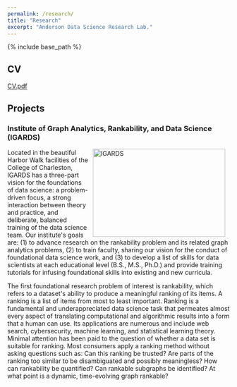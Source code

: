 ```yaml
---
permalink: /research/
title: "Research"
excerpt: "Anderson Data Science Research Lab."
---
```


{% include base_path %}

## CV
<a href="cvs/Paul_Anderson_CV.08.24.16.pdf">CV.pdf</a>

## Projects
### Institute of Graph Analytics, Rankability, and Data Science (IGARDS)
<p align="justify"><img align="right" alt="IGARDS" height="200" hspace="10px" src="{{ base_path }}/images/harborwalk2.JPG" width="300"/></p>
Located in the beautiful Harbor Walk facilities of the College of Charleston, IGARDS has a three-part vision for the foundations of data science: a problem-driven focus, a strong interaction between theory and practice, and deliberate, balanced training of the data science team. Our institute's goals are: (1) to advance research on the rankability problem and its related graph analytics problems, (2) to train faculty, sharing our vision for the conduct of foundational data science work, and (3) to develop a list of skills for data scientists at each educational level (B.S., M.S., Ph.D.) and provide training tutorials for infusing foundational skills into existing and new curricula. 

The first foundational research problem of interest is rankability, which refers to a dataset's ability to produce a meaningful ranking of its items. A ranking is a list of items from most to least important. Ranking is a fundamental and underappreciated data science task that permeates almost every aspect of translating computational and algorithmic results into a form that a human can use. Its applications are numerous and include web search, cybersecurity, machine learning, and statistical learning theory.
Minimal attention has been paid to the question of whether a data set is suitable for ranking. Most consumers apply a ranking method without asking questions such as: Can this ranking be  trusted? Are parts of the ranking too similar to be disambiguated and possibly meaningless? How can rankability be quantified? Can rankable subgraphs be identified? At what point is a dynamic, time-evolving graph rankable? 
